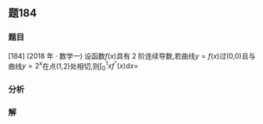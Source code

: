 ## 题184
### 题目
[184] (2018 年 · 数学一) 设函数$f( x)$具有 2 阶连续导数,若曲线$y = f( x)$过(0,0)且与曲线$y = {2}^{x}$在点(1,2)处相切,则${\int }_{0}^{1}x{f}^{\prime \prime }( x) \mathrm{d}x =$
### 分析

### 解